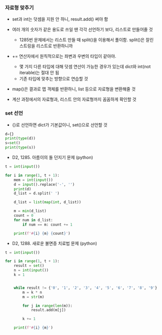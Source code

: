 ### 자료형 맞추기



- set과 int는 덧셈을 지원 안 하니, result.add() 써야 함
- 여러 개의 숫자가 같은 용도로 쓰일 땐 각각 선언하기 보다, 리스트로 만들어줄 것
  - 1285번 문제에서는 리스트 만들 때 split()을 이용해서 풀이함. split()은 잘린 스트링을 리스트로 반환하니까
- += 연산자에서 원칙적으로는 좌변과 우변의 타입이 같아야.
  - 몇 가지 다른 타입에 대해 덧셈 연산이 가능한 경우가 있는데 dict와 int(not iterable)는 절대 안 됨
  - 기존 타입에 맞추는 방향으로 연습할 것

- map()은 결과로 맵 객체를 반환하니, list 등으로 자료형을 변환해줄 것
- 계산 과정에서의 자료형과, 리스트 안의 자료형까지 꼼꼼하게 확인할 것





### set 선언



- {}로 선언하면 dict가 기본값이니, set()으로 선언할 것

```python
d={}
print(type(d))
s=set()
print(type(s))
```









- D2, 1285. 아름이의 돌 던지기 문제 (python)

```python
t = int(input())

for i in range(1, t + 1):
    mem = int(input())
    d = input().replace('-', '')
    print(d)
    d_list = d.split(' ')

    d_list = list(map(int, d_list))

    m = min(d_list)
    count = 0
    for num in d_list:
        if num == m: count += 1

    print(f'#{i} {m} {count}')
```



- D2, 1288. 새로운 불면증 치료법 문제 (python)

```python
t = int(input())

for i in range(1, t + 1):
    result = set()
    n = int(input())
    k = 1


    while result != {'0', '1', '2', '3', '4', '5', '6', '7', '8', '9'}:
        m = k * n
        m = str(m)

        for j in range(len(m)):
            result.add(m[j])

        k += 1

    print(f'#{i} {m}')
```

